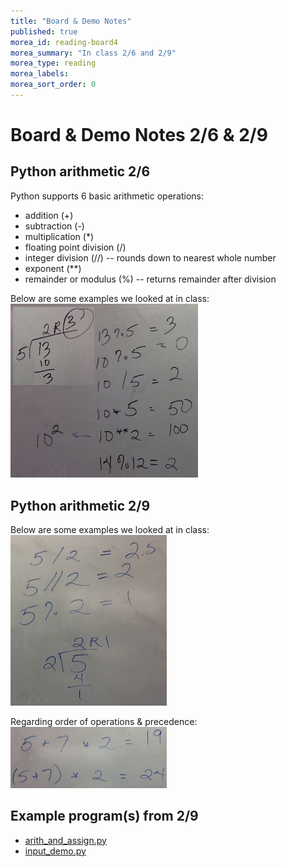 ```yaml
---
title: "Board & Demo Notes"
published: true
morea_id: reading-board4
morea_summary: "In class 2/6 and 2/9"
morea_type: reading
morea_labels:
morea_sort_order: 0
---
```

<!--morea_url: /morea/02.OO-intro/board_notes.JPG-->

# Board & Demo Notes 2/6 & 2/9

## Python arithmetic 2/6

Python supports 6 basic arithmetic operations:

 * addition (+)
 * subtraction (-)
 * multiplication (*)
 * floating point division (/)
 * integer division (//) -- rounds down to nearest whole number
 * exponent (**)
 * remainder or modulus (%) -- returns remainder after division

Below are some examples we looked at in class:<BR>
<a href="python-arithmetic.png"><img src="python-arithmetic.png" width="300"/></a><BR>

## Python arithmetic 2/9

Below are some examples we looked at in class:<BR>
<a href="python-arithmetic2.jpg"><img src="python-arithmetic2.jpg" width="250"/></a><BR>

Regarding order of operations & precedence:<BR>
<a href="python-order.jpg"><img src="python-order.jpg" width="250"/></a><BR>

## Example program(s) from 2/9

 * [arith_and_assign.py](arith_and_assign.py)
 * [input_demo.py](input_demo.py)
 